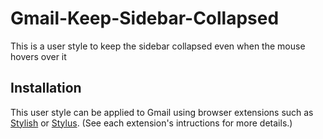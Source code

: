 
# Gmail-Keep-Sidebar-Collapsed
This is a user style to keep the sidebar collapsed even when the mouse hovers over it

## Installation
This user style can be applied to Gmail using browser extensions such as [Stylish](https://chrome.google.com/webstore/detail/stylish-custom-themes-for/fjnbnpbmkenffdnngjfgmeleoegfcffe?hl=en) or [Stylus](https://add0n.com/stylus.html). (See each extension's intructions for more details.)
